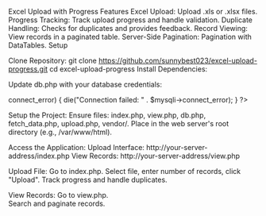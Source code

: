 Excel Upload with Progress
Features
Excel Upload: Upload .xls or .xlsx files.
Progress Tracking: Track upload progress and handle validation.
Duplicate Handling: Checks for duplicates and provides feedback.
Record Viewing: View records in a paginated table.
Server-Side Pagination: Pagination with DataTables.
Setup



Clone Repository:
git clone https://github.com/sunnybest023/excel-upload-progress.git
cd excel-upload-progress
Install Dependencies:



Update db.php with your database credentials:
<?php
$mysqli = new mysqli('localhost', 'your-username', 'your-password', 'your-database');
if ($mysqli->connect_error) {
    die("Connection failed: " . $mysqli->connect_error);
}
?>

Setup the Project:
Ensure files: index.php, view.php, db.php, fetch_data.php, upload.php, vendor/.
Place in the web server's root directory (e.g., /var/www/html).


Access the Application:
Upload Interface: http://your-server-address/index.php
View Records: http://your-server-address/view.php

Upload File:
Go to index.php.
Select file, enter number of records, click "Upload".
Track progress and handle duplicates.

View Records:
Go to view.php.                    
Search and paginate records.  
